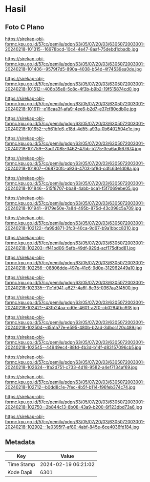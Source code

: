 # Hasil

## Foto C Plano

https://sirekap-obj-formc.kpu.go.id/57cc/pemilu/pdpr/63/05/07/20/03/6305072003001-20240218-101315--16978bcd-10c4-4e47-8aaf-75debd1cbadb.jpg

https://sirekap-obj-formc.kpu.go.id/57cc/pemilu/pdpr/63/05/07/20/03/6305072003001-20240218-101406--9579f7d5-890a-4038-b54d-4f74539ea0de.jpg

https://sirekap-obj-formc.kpu.go.id/57cc/pemilu/pdpr/63/05/07/20/03/6305072003001-20240218-101512--406b35e8-5c8c-4f3b-b9b2-19f515874cd0.jpg

https://sirekap-obj-formc.kpu.go.id/57cc/pemilu/pdpr/63/05/07/20/03/6305072003001-20240218-101611--e16caa3f-afa9-4ee6-b2d7-e37cf80cdb0e.jpg

https://sirekap-obj-formc.kpu.go.id/57cc/pemilu/pdpr/63/05/07/20/03/6305072003001-20240218-101652--e561bfe6-e18d-4d55-a93a-0b6402504e1e.jpg

https://sirekap-obj-formc.kpu.go.id/57cc/pemilu/pdpr/63/05/07/20/03/6305072003001-20240218-101759--3ad17085-3462-47bb-b275-3ea6ad567674.jpg

https://sirekap-obj-formc.kpu.go.id/57cc/pemilu/pdpr/63/05/07/20/03/6305072003001-20240218-101807--068700fc-a936-4703-bf8d-cdfc63e1d08a.jpg

https://sirekap-obj-formc.kpu.go.id/57cc/pemilu/pdpr/63/05/07/20/03/6305072003001-20240218-101846--515f8707-bba8-4abb-bca1-f5f7069ebe05.jpg

https://sirekap-obj-formc.kpu.go.id/57cc/pemilu/pdpr/63/05/07/20/03/6305072003001-20240218-101941--9179e50e-7a84-495b-875d-43c098c5a709.jpg

https://sirekap-obj-formc.kpu.go.id/57cc/pemilu/pdpr/63/05/07/20/03/6305072003001-20240218-102122--fa99d871-3fc3-40ca-9d67-b9a1bbcc8310.jpg

https://sirekap-obj-formc.kpu.go.id/57cc/pemilu/pdpr/63/05/07/20/03/6305072003001-20240218-102203--ff41bd06-5efb-49df-929d-acf175dfbd81.jpg

https://sirekap-obj-formc.kpu.go.id/57cc/pemilu/pdpr/63/05/07/20/03/6305072003001-20240218-102256--08806dde-497e-41c6-9d0e-312962449a10.jpg

https://sirekap-obj-formc.kpu.go.id/57cc/pemilu/pdpr/63/05/07/20/03/6305072003001-20240218-102335--11c1d941-a627-4a6f-8c35-0367aa3f4500.jpg

https://sirekap-obj-formc.kpu.go.id/57cc/pemilu/pdpr/63/05/07/20/03/6305072003001-20240218-102421--43fb24aa-cd0e-4601-a2f0-cb0284fbc9f8.jpg

https://sirekap-obj-formc.kpu.go.id/57cc/pemilu/pdpr/63/05/07/20/03/6305072003001-20240218-102504--d5a1a77e-e595-480b-b2ad-3dbcc120c489.jpg

https://sirekap-obj-formc.kpu.go.id/57cc/pemilu/pdpr/63/05/07/20/03/6305072003001-20240218-102545--44949ec4-88fd-4b3d-b14f-d83157096cb5.jpg

https://sirekap-obj-formc.kpu.go.id/57cc/pemilu/pdpr/63/05/07/20/03/6305072003001-20240218-102624--1fa2d751-c733-4d18-9582-a4ef7134af69.jpg

https://sirekap-obj-formc.kpu.go.id/57cc/pemilu/pdpr/63/05/07/20/03/6305072003001-20240218-102712--b0dd8c1e-7fec-4b5f-b114-f96feb374c74.jpg

https://sirekap-obj-formc.kpu.go.id/57cc/pemilu/pdpr/63/05/07/20/03/6305072003001-20240218-102750--2b844c13-8b08-43a9-b200-6f123dbd73a6.jpg

https://sirekap-obj-formc.kpu.go.id/57cc/pemilu/pdpr/63/05/07/20/03/6305072003001-20240218-102902--1e0395f7-af80-4abf-845e-6ce4036fd184.jpg


## Metadata

| Key        | Value               |
| ---------- | ------------------- |
| Time Stamp | 2024-02-19 06:21:02 |
| Kode Dapil | 6301                |



